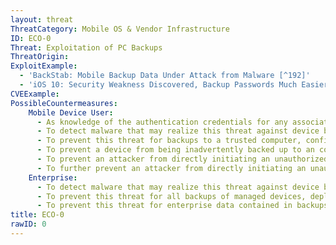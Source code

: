 ```yaml
---
layout: threat
ThreatCategory: Mobile OS & Vendor Infrastructure
ID: ECO-0
Threat: Exploitation of PC Backups
ThreatOrigin:
ExploitExample:
  - 'BackStab: Mobile Backup Data Under Attack from Malware [^192]'
  - 'iOS 10: Security Weakness Discovered, Backup Passwords Much Easier to Break [^O-Afonin-1]'
CVEExample:
PossibleCountermeasures:
    Mobile Device User:
      - As knowledge of the authentication credentials for any associated account (e.g., iTunes, Google) may facilitate an attacker's ability to initiate, access, or decrypt device backups, follow best practices for management of device account passwords.
      - To detect malware that may realize this threat against device backups to a trusted computer, ensure up-to-date anti-malware software is configured to regularly scan for malicious files and application behavior.
      - To prevent this threat for backups to a trusted computer, configure any device backup software (e.g., iTunes) to encrypt all device backups. Furthermore, securely erase any unencrypted backups that may already exist.
      - To prevent a device from being inadvertently backed up to an computer under an attacker's control, when charging the device, do not grant trust to an untrusted computer or charging station.
      - To prevent an attacker from directly initiating an unauthorized device backup to a controlled computer, ensure a device unlock code has been configured for the device and that the device is left in a locked state when being left unattended.
      - To further prevent an attacker from directly initiating an unauthorized device backup to a controlled computer, use strong physical security measures (e.g., lock the device into a secure container) when leaving a device directly unattended.
    Enterprise:
      - To detect malware that may realize this threat against device backups to a trusted computer, ensure up-to-date anti-malware software is configured to regularly scan for malicious files and application behavior.
      - To prevent this threat for all backups of managed devices, deploy EMM/MDM solutions in combination with devices that successfully enforce policies to either encrypt all device backups or to block device backups entirely, as appropriate.
      - To prevent this threat for enterprise data contained in backups of managed devices, deploy EMM/MDM/container solutions in combination with devices that successfully enforce policies to either encrypt all enterprise data, or block enterprise data from being included in device backups.
title: ECO-0
rawID: 0
---
```

